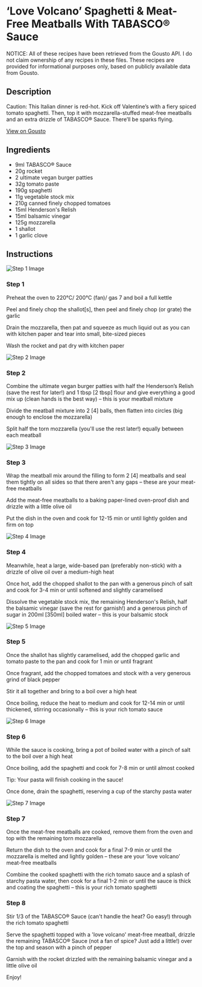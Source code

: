 # ‘Love Volcano’ Spaghetti & Meat-Free Meatballs With TABASCO® Sauce

NOTICE: All of these recipes have been retrieved from the Gousto API. I do not claim ownership of any recipes in these files. These recipes are provided for informational purposes only, based on publicly available data from Gousto.

## Description

Caution: This Italian dinner is red-hot. Kick off Valentine’s with a fiery spiced tomato spaghetti. Then, top it with mozzarella-stuffed meat-free meatballs and an extra drizzle of TABASCO® Sauce. There’ll be sparks flying.

[View on Gousto](https://www.gousto.co.uk/recipes/cookbook/love-volcano-spaghetti-meat-less-meatballs-with-tabasco-sauce)

## Ingredients

- 9ml TABASCO® Sauce
- 20g rocket
- 2 ultimate vegan burger patties
- 32g tomato paste
- 190g spaghetti
- 11g vegetable stock mix
- 210g canned finely chopped tomatoes
- 15ml Henderson's Relish
- 15ml balsamic vinegar
- 125g mozzarella
- 1 shallot
- 1 garlic clove

## Instructions

![Step 1 Image](https://production-media.gousto.co.uk/cms/recipe-step-image/step-1-1673971356659-x200.jpg)

### Step 1

Preheat the oven to 220°C/ 200°C (fan)/ gas 7 and boil a full kettle

Peel and finely chop the shallot<span class="text-danger">[s]</span>,<span class="text-danger"> </span>then peel and finely chop (or grate) the garlic

Drain the mozzarella, then pat and squeeze as much liquid out as you can with kitchen paper and tear into small, bite-sized pieces

Wash the rocket and pat dry with kitchen paper

![Step 2 Image](https://production-media.gousto.co.uk/cms/recipe-step-image/step-2-1673971367381-x200.jpg)

### Step 2

Combine the ultimate vegan burger patties with half the Henderson’s Relish (save the rest for later!) and 1 tbsp <span class="text-danger">[2 tbsp]</span> flour and give everything a good mix up (clean hands is the best way) – this is your meatball mixture

Divide the meatball mixture into 2<span class="text-danger"> [4] </span>balls, then flatten into circles (big enough to enclose the mozzarella)

Split half the torn mozzarella (you'll use the rest later!) equally between each meatball

![Step 3 Image](https://production-media.gousto.co.uk/cms/recipe-step-image/step-3-1673971377729-x200.jpg)

### Step 3

Wrap the meatball mix around the filling to form 2 <span class="text-danger">[4]</span> meatballs and seal them tightly on all sides so that there aren't any gaps – these are your meat-free meatballs

Add the meat-free meatballs to a baking paper-lined oven-proof dish and drizzle with a little olive oil

Put the dish in the oven and cook for 12-15 min or until lightly golden and firm on top

![Step 4 Image](https://production-media.gousto.co.uk/cms/recipe-step-image/step-4-1673971386874-x200.jpg)

### Step 4

Meanwhile, heat a large, wide-based pan (preferably non-stick) with a drizzle of olive oil over a medium-high heat

Once hot, add the chopped shallot to the pan with a generous pinch of salt and cook for 3-4 min or until softened and slightly caramelised

Dissolve the vegetable stock mix, the remaining Henderson's Relish, half the balsamic vinegar (save the rest for garnish!) and a generous pinch of sugar in 200ml <span class="text-danger">[350ml]</span> boiled water – this is your balsamic stock

![Step 5 Image](https://production-media.gousto.co.uk/cms/recipe-step-image/step-5-1673971394942-x200.jpg)

### Step 5

Once the shallot has slightly caramelised, add the chopped garlic and tomato paste to the pan and cook for 1 min or until fragrant

Once fragrant, add the chopped tomatoes and stock with a very generous grind of black pepper

Stir it all together and bring to a boil over a high heat

Once boiling, reduce the heat to medium and cook for 12-14 min or until thickened, stirring occasionally – this is your rich tomato sauce

![Step 6 Image](https://production-media.gousto.co.uk/cms/recipe-step-image/step-6-1673971403353-x200.jpg)

### Step 6

While the sauce is cooking, bring a pot of boiled water with a pinch of salt to the boil over a high heat

Once boiling, add the spaghetti and cook for 7-8 min or until almost cooked

Tip: Your pasta will finish cooking in the sauce!

Once done, drain the spaghetti, reserving a cup of the starchy pasta water

![Step 7 Image](https://production-media.gousto.co.uk/cms/recipe-step-image/step-7-1673971413558-x200.jpg)

### Step 7

Once the meat-free meatballs are cooked, remove them from the oven and top with the remaining torn mozzarella

Return the dish to the oven and cook for a final 7-9 min or until the mozzarella is melted and lightly golden – these are your ‘love volcano’ meat-free meatballs

Combine the cooked spaghetti with the rich tomato sauce and a splash of starchy pasta water, then cook for a final 1-2 min or until the sauce is thick and coating the spaghetti – this is your rich tomato spaghetti

### Step 8

Stir 1/3 of the TABASCO® Sauce (can't handle the heat? Go easy!) through the rich tomato spaghetti

Serve the spaghetti topped with a 'love volcano' meat-free meatball, drizzle the remaining TABASCO® Sauce (not a fan of spice? Just add a little!) over the top and season with a pinch of pepper

Garnish with the rocket drizzled with the remaining balsamic vinegar and a little olive oil

Enjoy!

